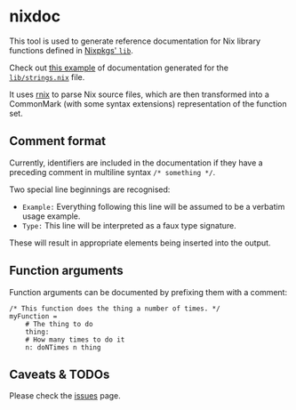 # nixdoc

This tool is used to generate reference documentation for Nix library functions defined in [Nixpkgs' `lib`](https://github.com/NixOS/nixpkgs/tree/master/lib).

Check out [this example](https://nixos.org/manual/nixpkgs/unstable/#sec-functions-library-strings) of documentation generated for the [`lib/strings.nix`](https://github.com/NixOS/nixpkgs/blob/nixpkgs-unstable/lib/strings.nix) file.

It uses [rnix](https://github.com/nix-community/rnix-parser) to parse Nix source files,
which are then transformed into a CommonMark (with some syntax extensions) representation of the
function set.

## Comment format

Currently, identifiers are included in the documentation if they have
a preceding comment in multiline syntax `/* something */`.

Two special line beginnings are recognised:

* `Example:` Everything following this line will be assumed to be a
  verbatim usage example.
* `Type:` This line will be interpreted as a faux type signature.

These will result in appropriate elements being inserted into the
output.

## Function arguments

Function arguments can be documented by prefixing them with a comment:

```
/* This function does the thing a number of times. */
myFunction =
    # The thing to do
    thing:
    # How many times to do it
    n: doNTimes n thing
```

## Caveats & TODOs

Please check the [issues](https://github.com/nix-community/nixdoc/issues) page.
